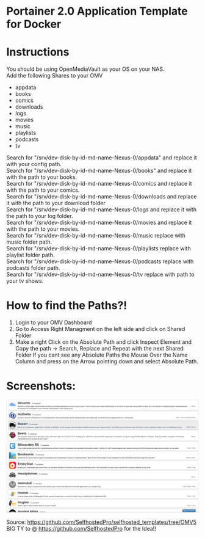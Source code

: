 # Portainer 2.0 Application Template for Docker

# Instructions

You should be using OpenMediaVault as your OS on your NAS.  
Add the following Shares to your OMV  

- appdata
- books
- comics
- downloads
- logs
- movies
- music
- playlists
- podcasts
- tv

Search for "/srv/dev-disk-by-id-md-name-Nexus-0/appdata" and replace it with your config path.  
Search for "/srv/dev-disk-by-id-md-name-Nexus-0/books" and replace it with the path to your books.  
Search for "/srv/dev-disk-by-id-md-name-Nexus-0/comics and replace it with the path to your comics.  
Search for "/srv/dev-disk-by-id-md-name-Nexus-0/downloads and replace it with the path to your download folder  
Search for "/srv/dev-disk-by-id-md-name-Nexus-0/logs and replace it with the path to your log folder.  
Search for "/srv/dev-disk-by-id-md-name-Nexus-0/movies and replace it with the path to your movies.  
Search for "/srv/dev-disk-by-id-md-name-Nexus-0/music replace with music folder path.  
Search for "/srv/dev-disk-by-id-md-name-Nexus-0/playlists replace with playlist folder path.  
Search for "/srv/dev-disk-by-id-md-name-Nexus-0/podcasts replace with podcasts folder path.  
Search for "/srv/dev-disk-by-id-md-name-Nexus-0/tv replace with path to your tv shows.  

# How to find the Paths?!

1. Login to your OMV Dashboard
2. Go to Access Right Managment on the left side and click on Shared Folder
3. Make a right Click on the Absolute Path and click Inspect Element and Copy the path -> Search, Replace and Repeat with the next Shared Folder
   If you cant see any Absolute Paths the Mouse Over the Name Column and press on the Arrow pointing down and select Absolute Path.
   
   
# Screenshots:

![Screenshot](/screenshots/screenshot.png)

Source: https://github.com/SelfhostedPro/selfhosted_templates/tree/OMV5  
BIG TY to @ https://github.com/SelfhostedPro for the Idea!!
